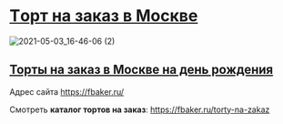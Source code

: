 <h1><a href=" https://fbaker.ru/torty-na-zakaz">Tорт на заказ в Москве</a></h1>

![2021-05-03_16-46-06 (2)](https://user-images.githubusercontent.com/69788210/116885753-eb3d4180-ac30-11eb-8d30-83127970ab81.png)


<h2><a href=" https://fbaker.ru/torty-na-zakaz">Торты на заказ в Москве на день рождения</a></h2>


Адрес сайта https://fbaker.ru/

Смотреть <strong>каталог тортов на заказ</strong>: https://fbaker.ru/torty-na-zakaz
